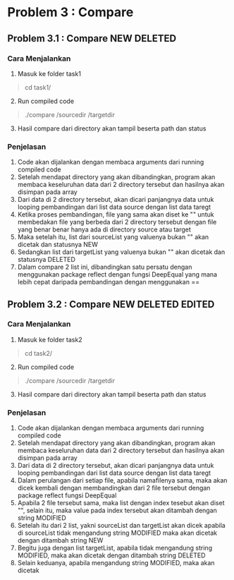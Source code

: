 # Problem 3 : Compare
## Problem 3.1 : Compare NEW DELETED
### __Cara Menjalankan__
1. Masuk ke folder task1
> cd task1/
2. Run compiled code 
> ./compare /sourcedir /targetdir
3. Hasil compare dari directory akan tampil beserta path dan status

### __Penjelasan__
1. Code akan dijalankan dengan membaca arguments dari running compiled code
2. Setelah mendapat directory yang akan dibandingkan, program akan membaca keseluruhan data dari 2 directory tersebut dan hasilnya akan disimpan pada array
3. Dari data di 2 directory tersebut, akan dicari panjangnya data untuk looping pembandingan dari list data source dengan list data taregt
4. Ketika proses pembandingan, file yang sama akan diset ke "" untuk membedakan file yang berbeda dari 2 directory tersebut dengan file yang benar benar hanya ada di directory source atau target
5. Maka setelah itu, list dari sourceList yang valuenya bukan "" akan dicetak dan statusnya NEW
6. Sedangkan list dari targetList yang valuenya bukan "" akan dicetak dan statusnya DELETED
7. Dalam compare 2 list ini, dibandingkan satu persatu dengan menggunakan package reflect dengan fungsi DeepEqual yang mana lebih cepat daripada pembandingan dengan menggunakan ==

## Problem 3.2 : Compare NEW DELETED EDITED
### __Cara Menjalankan__
1. Masuk ke folder task2
> cd task2/
2. Run compiled code 
> ./compare /sourcedir /targetdir
3. Hasil compare dari directory akan tampil beserta path dan status

### __Penjelasan__
1. Code akan dijalankan dengan membaca arguments dari running compiled code
2. Setelah mendapat directory yang akan dibandingkan, program akan membaca keseluruhan data dari 2 directory tersebut dan hasilnya akan disimpan pada array
3. Dari data di 2 directory tersebut, akan dicari panjangnya data untuk looping pembandingan dari list data source dengan list data taregt
4. Dalam perulangan dari setiap file, apabila namafilenya sama, maka akan dicek kembali dengan membandingkan dari 2 file tersebut dengan package reflect fungsi DeepEqual
5. Apabila 2 file tersebut sama, maka list dengan index tesebut akan diset "", selain itu, maka value pada index tersebut akan ditambah dengan string MODIFIED
6. Setelah itu dari 2 list, yakni sourceList dan targetList akan dicek apabila di sourceList tidak mengandung string MODIFIED maka akan dicetak dengan ditambah string NEW
7. Begitu juga dengan list targetList, apabila tidak mengandung string MODIFIED, maka akan dicetak dengan ditambah string DELETED
8. Selain keduanya, apabila mengandung string MODIFIED, maka akan dicetak
